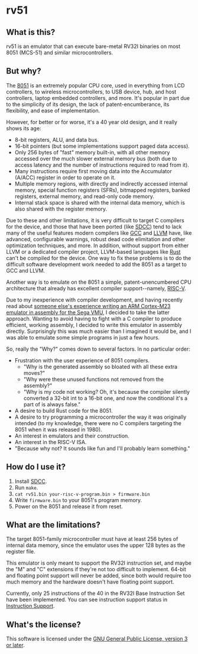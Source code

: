 # rv51


## What is this?

rv51 is an emulator that can execute bare-metal RV32I binaries on most 8051
(MCS-51) and similar microcontrollers.


## But why?

The [8051][8051] is an extremely popular CPU core, used in everything from LCD
controllers, to wireless microcontrollers, to USB device, hub, and host
controllers, laptop embedded controllers, and more. It's popular in part due
to the simplicity of its design, the lack of patent-encumberance, its
flexibility, and ease of implementation.

However, for better or for worse, it's a 40 year old design, and it really
shows its age:

* 8-bit registers, ALU, and data bus.
* 16-bit pointers (but some implementations support paged data access).
* Only 256 bytes of "fast" memory built-in, with all other memory accessed
  over the much slower external memory bus (both due to access latency and the
  number of instructions required to read from it).
* Many instructions require first moving data into the Accumulator (A/ACC)
  register in order to operate on it.
* Multiple memory regions, with directly and indirectly accessed internal
  memory, special function registers (SFRs), bitmapped registers, banked
  registers, external memory, and read-only code memory.
* Internal stack space is shared with the internal data memory, which is also
  shared with the register memory.

Due to these and other limitations, it is very difficult to target C compilers
for the device, and those that have been ported (like [SDCC][sdcc]) tend to
lack many of the useful features modern compilers like [GCC][gcc] and
[LLVM][llvm] have, like advanced, configurable warnings, robust dead code
elimitation and other optimization techniques, and more. In addition, without
support from either LLVM or a dedicated compiler project, LLVM-based languages
like [Rust][rust] can't be compiled for the device. One way to fix these
problems is to do the difficult software development work needed to add the
8051 as a target to GCC and LLVM.

Another way is to emulate on the 8051 a simple, patent-unencumbered CPU
architecture that already has excellent compiler support--namely,
[RISC-V][risc-v].

Due to my inexperience with compiler development, and having recently read
about [someone else's experience writing an ARM Cortex-M23 emulator in
assembly for the Sega VMU][vmu], I decided to take the latter approach.
Wanting to avoid having to fight with a C compiler to produce efficient,
working assembly, I decided to write this emulator in assembly directly.
Surprisingly this was much easier than I imagined it would be, and I was able
to emulate some simple programs in just a few hours.

So, really the "Why?" comes down to several factors. In no particular order:

* Frustration with the user experience of 8051 compilers.
  * "Why is the generated assembly so bloated with all these extra moves?"
  * "Why were these unused functions not removed from the assembly?"
  * "Why is my code not working? Oh, it's because the compiler silently
    converted a 32-bit int to a 16-bit one, and now the conditional it's a
    part of is always false."
* A desire to build Rust code for the 8051.
* A desire to try programming a microcontroller the way it was originally
  intended (to my knowledge, there were no C compilers targeting the 8051 when
  it was released in 1980).
* An interest in emulators and their construction.
* An interest in the RISC-V ISA.
* "Because why not? It sounds like fun and I'll probably learn something."


## How do I use it?

1. Install [SDCC][sdcc].
2. Run `make`.
3. `cat rv51.bin your-risc-v-program.bin > firmware.bin`
4. Write `firmware.bin` to your 8051's program memory.
5. Power on the 8051 and release it from reset.


## What are the limitations?

The target 8051-family microcontroller must have at least 256 bytes of
internal data memory, since the emulator uses the upper 128 bytes as the
register file.

This emulator is only meant to support the RV32I instruction set, and maybe
the "M" and "C" extensions if they're not too difficult to implement. 64-bit
and floating point support will never be added, since both would require too
much memory and the hardware doesn't have floating point support.

Currently, only 25 instructions of the 40 in the RV32I Base Instruction Set
have been implemented. You can see instruction support status in [Instruction
Support][isa-support].


## What's the license?

This software is licensed under the [GNU General Public License, version 3 or
later][gpl].


[8051]: https://en.wikipedia.org/wiki/Intel_MCS-51
[sdcc]: http://sdcc.sourceforge.net/
[gcc]: https://gcc.gnu.org/
[llvm]: https://llvm.org/
[rust]: https://www.rust-lang.org/
[risc-v]: https://riscv.org/
[vmu]: http://dmitry.gr/?r=05.Projects&proj=25.%20VMU%20Hacking
[isa-support]: Instruction-Support.md
[gpl]: https://www.gnu.org/licenses/gpl-3.0.en.html
